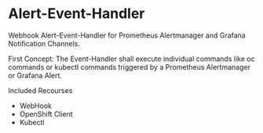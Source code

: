 # Alert-Event-Handler
Webhook Alert-Event-Handler for Prometheus Alertmanager and Grafana Notification Channels.

First Concept: 
The Event-Handler shall execute individual commands like oc commands or kubectl commands triggered by a Prometheus Alertmanager or Grafana Alert.

Included Recourses 
* WebHook
* OpenShift Client
* Kubectl